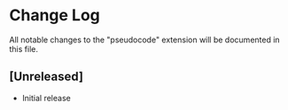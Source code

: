# Change Log

All notable changes to the "pseudocode" extension will be documented in this file.

## [Unreleased]

- Initial release